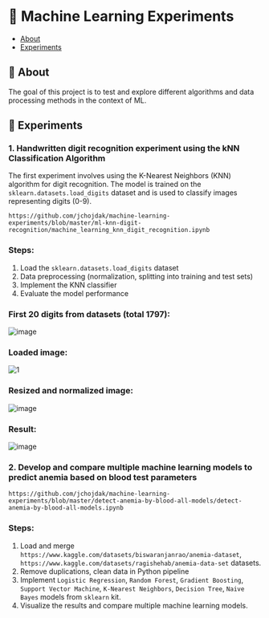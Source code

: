 # 📁 Machine Learning Experiments

* [About](#-about)
* [Experiments](#-experiments)

## 📌 About
The goal of this project is to test and explore different algorithms and data processing methods in the context of ML.

## 🧪 Experiments
### 1. Handwritten digit recognition experiment using the kNN Classification Algorithm
The first experiment involves using the K-Nearest Neighbors (KNN) algorithm for digit recognition. The model is trained on the `sklearn.datasets.load_digits` dataset and is used to classify images representing digits (0-9).
```
https://github.com/jchojdak/machine-learning-experiments/blob/master/ml-knn-digit-recognition/machine_learning_knn_digit_recognition.ipynb
```

### Steps:
1. Load the `sklearn.datasets.load_digits` dataset
2. Data preprocessing (normalization, splitting into training and test sets)
3. Implement the KNN classifier
4. Evaluate the model performance

### First 20 digits from datasets (total 1797):

![image](https://github.com/user-attachments/assets/060f51e1-8037-4a7b-bb1a-d4da30712ee9)

### Loaded image:

![1](https://github.com/user-attachments/assets/6a18f49d-c25b-418d-a5c6-4fb494a40806)

### Resized and normalized image:
![image](https://github.com/user-attachments/assets/9d92a131-5c0c-4e70-bd02-e0465b23b8bc)


### Result:

![image](https://github.com/user-attachments/assets/c9653d77-5e7d-4a79-8c6d-80d6da2baad5)

### 2. Develop and compare multiple machine learning models to predict anemia based on blood test parameters
```
https://github.com/jchojdak/machine-learning-experiments/blob/master/detect-anemia-by-blood-all-models/detect-anemia-by-blood-all-models.ipynb
```

### Steps:
1. Load and merge `https://www.kaggle.com/datasets/biswaranjanrao/anemia-dataset`, `https://www.kaggle.com/datasets/ragishehab/anemia-data-set` datasets.
2. Remove duplications, clean data in Python pipeline
3. Implement `Logistic Regression`, `Random Forest`, `Gradient Boosting`, `Support Vector Machine`, `K-Nearest Neighbors`, `Decision Tree`, `Naive Bayes` models from `sklearn` kit.
4. Visualize the results and compare multiple machine learning models.